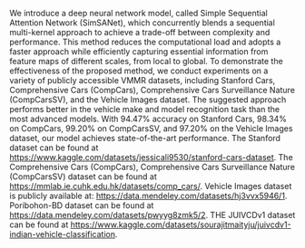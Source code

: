 We introduce a deep neural network model, called Simple Sequential Attention Network (SimSANet), which concurrently blends a sequential multi-kernel approach to achieve a trade-off between complexity and performance. This method reduces the computational load and adopts a faster approach while efficiently capturing essential information from feature maps of different scales, from local to global. To demonstrate the effectiveness of the proposed method, we conduct experiments on a variety of publicly accessible VMMR datasets, including Stanford Cars, Comprehensive Cars (CompCars), Comprehensive Cars Surveillance Nature (CompCarsSV), and the Vehicle Images dataset. The suggested approach performs better in the vehicle make and model recognition task than the most advanced models. With 94.47\% accuracy on Stanford Cars, 98.34\% on CompCars, 99.20\% on CompCarsSV, and 97.20\% on the Vehicle Images dataset, our model achieves state-of-the-art performance.
 The Stanford dataset can be found at https://www.kaggle.com/datasets/jessicali9530/stanford-cars-dataset. The Comprehensive Cars (CompCars), Comprehensive Cars Surveillance Nature (CompCarsSV) dataset can be found at https://mmlab.ie.cuhk.edu.hk/datasets/comp_cars/. Vehicle Images dataset is publicly available at: https://data.mendeley.com/datasets/hj3vvx5946/1. Poribohon-BD dataset can be found at https://data.mendeley.com/datasets/pwyyg8zmk5/2. THE JUIVCDv1 dataset can be found at https://www.kaggle.com/datasets/sourajitmaityju/juivcdv1-indian-vehicle-classification.


